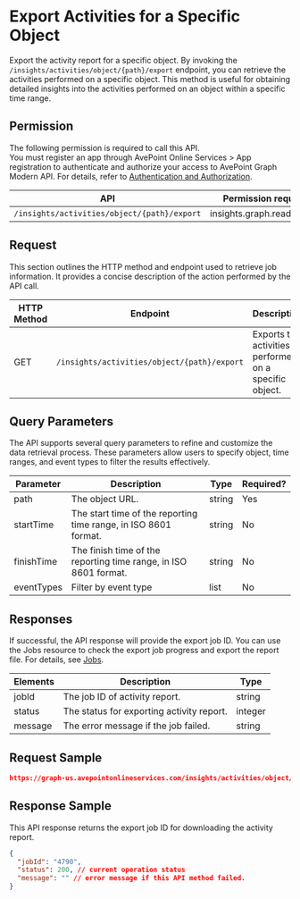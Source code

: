 # Export Activities for a Specific Object

Export the activity report for a specific object. By invoking the `/insights/activities/object/{path}/export` endpoint, you can retrieve the activities performed on a specific object. This method is useful for obtaining detailed insights into the activities performed on an object within a specific time range. 

[only for object]: # 

## Permission 

The following permission is required to call this API.  
You must register an app through AvePoint Online Services > App registration to authenticate and authorize your access to AvePoint Graph Modern API. For details, refer to [Authentication and Authorization](https://learn.avepoint.com/docs/Use-AvePoint-Graph-Modern-API.html#authentication-and-authorization).

| API     | Permission required | 
|-------------------|---------------|
| `/insights/activities/object/{path}/export` | insights.graph.readwrite.all |

[all the methods are GET, why do you need write permission?  -confirmed, cannot be changed as this has been in use for a few releases now ]: #

## Request 

This section outlines the HTTP method and endpoint used to retrieve job information. It provides a concise description of the action performed by the API call. 

| HTTP Method | Endpoint | Description |
| --- | --- | --- |
| GET | `/insights/activities/object/{path}/export` | Exports the activities performed on a specific object. |


## Query Parameters

The API supports several query parameters to refine and customize the data retrieval process. These parameters allow users to specify object, time ranges, and event types to filter the results effectively.

| Parameter   | Description                                      | Type   | Required? |
|-------------|--------------------------------------------------|--------|-----------|
| path        | The object URL.                                 | string | Yes       |
| startTime   | The start time of the reporting time range, in ISO 8601 format.  | string | No        |
| finishTime  | The finish time of the reporting time range, in ISO 8601 format. | string | No        |
| eventTypes  | Filter by event type                             | list  | No        |


## Responses

If successful, the API response will provide the export job ID. You can use the Jobs resource to check the export job progress and export the report file. For details, see [Jobs](/insights/exportJobs/exportJobFile.md). 

| Elements | Description                                      | Type    |
|----------|--------------------------------------------------|---------|
| jobId    | The job ID of activity report.                                      | string  |
| status   | The status for exporting activity report.                   | integer |
| message  | The error message if the job failed.                                 | string  |

## Request Sample


```json
https://graph-us.avepointonlineservices.com/insights/activities/object/https%3A%2F%2Falitamarkettest.sharepoint.com%2Fsites%2Fharlandleteams001/export?startTime=2024-12-03T00%3A00%3A00&finishTime=2025-01-09T00%3A00%3A00&eventTypes=ListViewed&eventTypes=ListItemViewed
```

## Response Sample  

This API response returns the export job ID for downloading the activity report. 

```json
{
  "jobId": "4790",
  "status": 200, // current operation status
  "message": "" // error message if this API method failed.
}
```